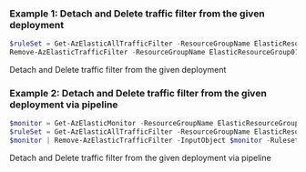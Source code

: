 ### Example 1: Detach and Delete traffic filter from the given deployment
```powershell
$ruleSet = Get-AzElasticAllTrafficFilter -ResourceGroupName ElasticResourceGroup01 -MonitorName Monitor01 | Where-Object Name -eq IpFilter01
Remove-AzElasticTrafficFilter -ResourceGroupName ElasticResourceGroup01 -MonitorName Monitor01 -RulesetId $ruleSet.Id
```

Detach and Delete traffic filter from the given deployment

### Example 2: Detach and Delete traffic filter from the given deployment via pipeline
```powershell
$monitor = Get-AzElasticMonitor -ResourceGroupName ElasticResourceGroup01 -Name Monitor02
$ruleSet = Get-AzElasticAllTrafficFilter -ResourceGroupName ElasticResourceGroup01 -MonitorName Monitor01 | Where-Object Name -eq IpFilter02
$monitor | Remove-AzElasticTrafficFilter -InputObject $monitor -RulesetId $ruleSet.Id
```

Detach and Delete traffic filter from the given deployment via pipeline

